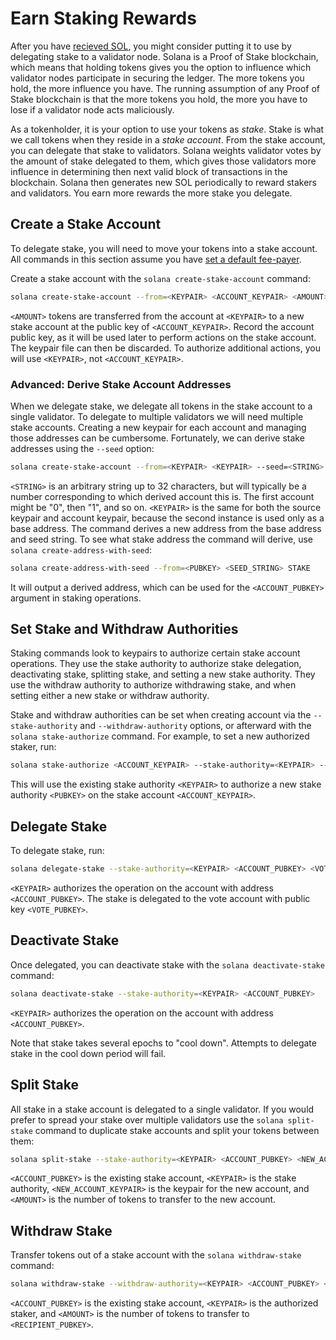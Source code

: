 # Earn Staking Rewards

After you have [recieved SOL](transfer-tokens.md), you might consider putting
it to use by delegating stake to a validator node. Solana is a Proof of Stake
blockchain, which means that holding tokens gives you the option to influence
which validator nodes participate in securing the ledger. The more tokens you
hold, the more influence you have. The running assumption of any Proof of Stake
blockchain is that the more tokens you hold, the more you have to lose if a
validator node acts maliciously.

As a tokenholder, it is your option to use your tokens as *stake*. Stake is
what we call tokens when they reside in a *stake account*. From the stake
account, you can delegate that stake to validators. Solana weights validator
votes by the amount of stake delegated to them, which gives those validators
more influence in determining then next valid block of transactions in the
blockchain. Solana then generates new SOL periodically to reward stakers and
validators. You earn more rewards the more stake you delegate.

## Create a Stake Account

To delegate stake, you will need to move your tokens into a stake account.
All commands in this section assume you have
[set a default fee-payer](transfer-tokens.md#set-a-default-fee-payer).

Create a stake account with the `solana create-stake-account` command:

```bash
solana create-stake-account --from=<KEYPAIR> <ACCOUNT_KEYPAIR> <AMOUNT>
```

`<AMOUNT>` tokens are transferred from the account at `<KEYPAIR>` to a new
stake account at the public key of `<ACCOUNT_KEYPAIR>`.  Record the account
public key, as it will be used later to perform actions on the stake account.
The keypair file can then be discarded. To authorize additional actions, you
will use `<KEYPAIR>`, not `<ACCOUNT_KEYPAIR>`.

### Advanced: Derive Stake Account Addresses

When we delegate stake, we delegate all tokens in the stake account to a single
validator. To delegate to multiple validators we will need multiple stake
accounts. Creating a new keypair for each account and managing those addresses
can be cumbersome. Fortunately, we can derive stake addresses using the `--seed`
option:

```bash
solana create-stake-account --from=<KEYPAIR> <KEYPAIR> --seed=<STRING> <AMOUNT>
```

`<STRING>` is an arbitrary string up to 32 characters, but will typically be
a number corresponding to which derived account this is. The first account
might be "0", then "1", and so on. `<KEYPAIR>` is the same for both the source
keypair and account keypair, because the second instance is used only as a base
address.  The command derives a new address from the base address and seed
string. To see what stake address the command will derive, use
`solana create-address-with-seed`:

```bash
solana create-address-with-seed --from=<PUBKEY> <SEED_STRING> STAKE
```

It will output a derived address, which can be used for the
`<ACCOUNT_PUBKEY>` argument in staking operations.

## Set Stake and Withdraw Authorities

Staking commands look to keypairs to authorize certain stake account
operations. They use the stake authority to authorize stake delegation,
deactivating stake, splitting stake, and setting a new stake authority.  They
use the withdraw authority to authorize withdrawing stake, and when setting either
a new stake or withdraw authority.

Stake and withdraw authorities can be set when creating account via the
`--stake-authority` and `--withdraw-authority` options, or afterward with
the `solana stake-authorize` command. For example, to set a new authorized
staker, run:

```bash
solana stake-authorize <ACCOUNT_KEYPAIR> --stake-authority=<KEYPAIR> --new-stake-authority=<PUBKEY>
```

This will use the existing stake authority `<KEYPAIR>` to authorize a new
stake authority `<PUBKEY>` on the stake account `<ACCOUNT_KEYPAIR>`.

## Delegate Stake

To delegate stake, run:

```bash
solana delegate-stake --stake-authority=<KEYPAIR> <ACCOUNT_PUBKEY> <VOTE_PUBKEY>
```

`<KEYPAIR>` authorizes the operation on the account with address
`<ACCOUNT_PUBKEY>`. The stake is delegated to the vote account with
public key `<VOTE_PUBKEY>`.

## Deactivate Stake

Once delegated, you can deactivate stake with the `solana deactivate-stake`
command:

```bash
solana deactivate-stake --stake-authority=<KEYPAIR> <ACCOUNT_PUBKEY>
```

`<KEYPAIR>` authorizes the operation on the account with address
`<ACCOUNT_PUBKEY>`.

Note that stake takes several epochs to "cool down". Attempts to delegate
stake in the cool down period will fail.

## Split Stake

All stake in a stake account is delegated to a single validator. If you
would prefer to spread your stake over multiple validators use the
`solana split-stake` command to duplicate stake accounts and split your
tokens between them:

```bash
solana split-stake --stake-authority=<KEYPAIR> <ACCOUNT_PUBKEY> <NEW_ACCOUNT_KEYPAIR> <AMOUNT>
```

`<ACCOUNT_PUBKEY>` is the existing stake account, `<KEYPAIR>` is the
stake authority, `<NEW_ACCOUNT_KEYPAIR>` is the keypair for the new account,
and `<AMOUNT>` is the number of tokens to transfer to the new account.

## Withdraw Stake

Transfer tokens out of a stake account with the `solana withdraw-stake` command:

```bash
solana withdraw-stake --withdraw-authority=<KEYPAIR> <ACCOUNT_PUBKEY> <RECIPIENT_PUBKEY> <AMOUNT>
```

`<ACCOUNT_PUBKEY>` is the existing stake account, `<KEYPAIR>` is the
authorized staker, and `<AMOUNT>` is the number of tokens to transfer
to `<RECIPIENT_PUBKEY>`.
